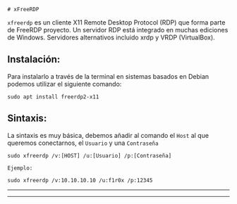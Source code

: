 
    # xFreeRDP

`xfreerdp` es un cliente X11 Remote Desktop Protocol (RDP) que forma parte de FreeRDP
proyecto. Un servidor RDP está integrado en muchas ediciones de Windows. Servidores alternativos
incluido xrdp y VRDP (VirtualBox).

## Instalación:

Para instalarlo a través de la terminal en sistemas basados en Debian podemos utilizar el siguiente comando:

    sudo apt install freerdp2-x11
    
## Sintaxis:

La sintaxis es muy básica, debemos añadir al comando el `Host` al que queremos conectarnos, el `Usuario` y una `Contraseña`

    sudo xfreerdp /v:[HOST] /u:[Usuario] /p:[Contraseña]
    
`Ejemplo:`

    sudo xfreerdp /v:10.10.10.10 /u:f1r0x /p:12345
    

---
---
  
    
<html lang="en">
<head>
  
</head>
<body>

<script src="https://utteranc.es/client.js"
    repo="F1r0x/gestion-comentarios"
    issue-term="pathname"
    theme="github-light"
    crossorigin="anonymous"
    async>
</script>
          
    
  </body>
</html>
